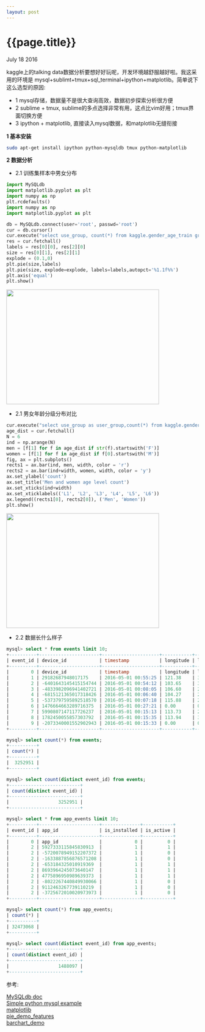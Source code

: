 ```yaml
---
layout: post
---
```


{{page.title}}
========

<p class="meta">July 18 2016</p>

kaggle上的talking data数据分析要想好好玩呢，开发环境越舒服越好啦。我这采用的环境是
mysql+sublimt+tmux+sql_terminal+ipython+matplotlib。简单说下这么选型的原因:

 - 1 mysql存储，数据量不是很大查询高效，数据初步探索分析很方便
 - 2 sublime + tmux, sublime的多点选择非常有用，这点比vim好用；tmux界面切换方便 
 - 3 ipython + matplotlib, 直接读入mysql数据，和matplotlib无缝衔接
 

**1 基本安装**

```bash
sudo apt-get install ipython python-mysqldb tmux python-matplotlib
```

**2 数据分析**

 - 2.1 训练集样本中男女分布

```python
import MySQLdb
import matplotlib.pyplot as plt
import numpy as np
plt.rcdefaults()
import numpy as np
import matplotlib.pyplot as plt

db = MySQLdb.connect(user='root', passwd='root')
cur = db.cursor()
cur.execute("select use_group, count(*) from kaggle.gender_age_train group by gender")
res = cur.fetchall()
labels = res[0][0], res[2][0]
size = res[0][1], res[2][1]
explode = (0.1,0)
plt.pie(size,labels)
plt.pie(size, explode=explode, labels=labels,autopct='%1.1f%%')
plt.axis('equal')
plt.show()
```
<img src="{{site.url}}/images/kaggle/talking_data/figure_1.png"  height="300px" width="400px">

- 2.1 男女年龄分级分布对比

```python
cur.execute("select use_group as user_group,count(*) from kaggle.gender_age_train group by use_group")
age_dist = cur.fetchall()
N = 6
ind = np.arange(N)
men = [f[1] for f in age_dist if str(f).startswith('F')]
women = [f[1] for f in age_dist if f[0].startswith('M')]
fig, ax = plt.subplots()
rects1 = ax.bar(ind, men, width, color = 'r')
rects2 = ax.bar(ind+width, women, width, color = 'y')
ax.set_ylabel('count')
ax.set_title('Men and women age level count')
ax.set_xticks(ind+width)
ax.set_xticklabels(('L1', 'L2', 'L3', 'L4', 'L5', 'L6'))
ax.legend((rects1[0], rects2[0]), ('Men', 'Women'))
plt.show()
```

<img src="{{site.url}}/images/kaggle/talking_data/figure_2.png"  height="300px" width="400px">

- 2.2 数据长什么样子

```sql
mysql> select * from events limit 10;
+----------+----------------------+---------------------+-----------+----------+
| event_id | device_id            | timestamp           | longitude | latitude |
+----------+----------------------+---------------------+-----------+----------+
|        0 | device_id            | timestamp           | longitude | latitude |
|        1 | 29182687948017175    | 2016-05-01 00:55:25 | 121.38    | 31.24    |
|        2 | -6401643145415154744 | 2016-05-01 00:54:12 | 103.65    | 30.97    |
|        3 | -4833982096941402721 | 2016-05-01 00:08:05 | 106.60    | 29.70    |
|        4 | -6815121365017318426 | 2016-05-01 00:06:40 | 104.27    | 23.28    |
|        5 | -5373797595892518570 | 2016-05-01 00:07:18 | 115.88    | 28.66    |
|        6 | 1476664663289716375  | 2016-05-01 00:27:21 | 0.00      | 0.00     |
|        7 | 5990807147117726237  | 2016-05-01 00:15:13 | 113.73    | 23.00    |
|        8 | 1782450055857303792  | 2016-05-01 00:15:35 | 113.94    | 34.70    |
|        9 | -2073340001552902943 | 2016-05-01 00:15:33 | 0.00      | 0.00     |
+----------+----------------------+---------------------+-----------+----------+

mysql> select count(*) from events;
+----------+
| count(*) |
+----------+
|  3252951 |
+----------+

mysql> select count(distinct event_id) from events;
+--------------------------+
| count(distinct event_id) |
+--------------------------+
|                  3252951 |
+--------------------------+

mysql> select * from app_events limit 10;                                          
+----------+----------------------+--------------+-----------+
| event_id | app_id               | is_installed | is_active |
+----------+----------------------+--------------+-----------+
|        0 | app_id               |            0 |         0 |
|        2 | 5927333115845830913  |            1 |         1 |
|        2 | -5720078949152207372 |            1 |         0 |
|        2 | -1633887856876571208 |            1 |         0 |
|        2 | -653184325010919369  |            1 |         1 |
|        2 | 8693964245073640147  |            1 |         1 |
|        2 | 4775896950989639373  |            1 |         1 |
|        2 | -8022267440849930066 |            1 |         0 |
|        2 | 9112463267739110219  |            1 |         0 |
|        2 | -3725672010020973973 |            1 |         0 |
+----------+----------------------+--------------+-----------+

mysql> select count(*) from app_events;                                                   
| count(*) |
+----------+
| 32473068 |
+----------+

mysql> select count(distinct event_id) from app_events;
+--------------------------+
| count(distinct event_id) |
+--------------------------+
|                  1488097 |
+--------------------------+
```
 



参考:

[MySQLdb doc](http://mysql-python.sourceforge.net/MySQLdb.html)     
[Simple python mysql example](http://stackoverflow.com/questions/372885/how-do-i-connect-to-a-mysql-database-in-python)      
[matplotlib](http://matplotlib.org/)   
[pie_demo_features](http://matplotlib.org/examples/pie_and_polar_charts/pie_demo_features.html)   
[barchart_demo](http://matplotlib.org/examples/api/barchart_demo.html)    
